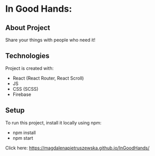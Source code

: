 # In Good Hands:

## About Project 
Share your things with people who need it!

## Technologies
Project is created with:
* React (React Router, React Scroll)
* JS
* CSS (SCSS)
* Firebase


## Setup
To run this project, install it locally using npm:

*  npm install
*  npm start



Click here: https://magdalenapietruszewska.github.io/InGoodHands/
